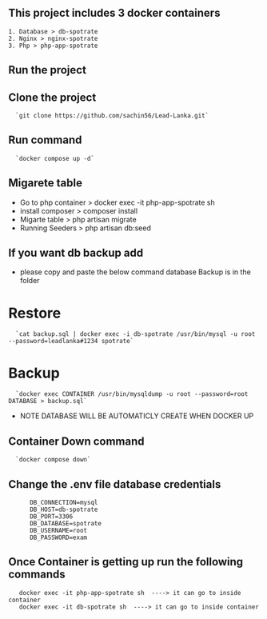 ## This project includes 3 docker containers 
    1. Database > db-spotrate
    2. Nginx > nginx-spotrate
    3. Php > php-app-spotrate

## Run the project 

   ##  Clone the project
      `git clone https://github.com/sachin56/Lead-Lanka.git`

   ## Run command   
      `docker compose up -d`

   ## Migarete table
   - Go to php container > docker exec -it php-app-spotrate sh
   - install composer > composer install
   - Migarte table > php artisan migrate
   - Running Seeders > php artisan db:seed

   ## If you want db backup add
   - please copy and paste the below command database Backup is in the folder
   # Restore
      `cat backup.sql | docker exec -i db-spotrate /usr/bin/mysql -u root --password=leadlanka#1234 spotrate`

   # Backup
      `docker exec CONTAINER /usr/bin/mysqldump -u root --password=root DATABASE > backup.sql` 

   - NOTE DATABASE WILL BE AUTOMATICLY CREATE WHEN DOCKER UP

   ## Container Down command   
      `docker compose down`   
      
   ## Change the .env file database credentials 
          DB_CONNECTION=mysql
          DB_HOST=db-spotrate
          DB_PORT=3306
          DB_DATABASE=spotrate
          DB_USERNAME=root
          DB_PASSWORD=exam
          
   ## Once Container is getting up run the following commands 

       docker exec -it php-app-spotrate sh  ----> it can go to inside container
       docker exec -it db-spotrate sh  ----> it can go to inside container




   
